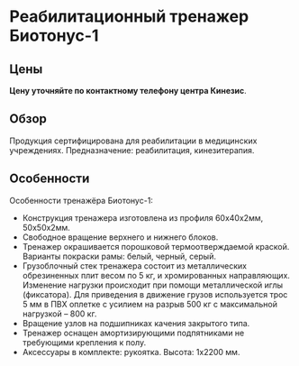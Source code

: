 # Реабилитационный тренажер Биотонус-1

## Цены

**Цену уточняйте по контактному телефону центра Кинезис**.

## Обзор

Продукция сертифицирована для реабилитации в медицинских учреждениях. Предназначение: реабилитация, кинезитерапия.

## Особенности

Особенности тренажёра Биотонус-1:

- Конструкция тренажера изготовлена из профиля 60х40х2мм, 50х50х2мм.
- Свободное вращение верхнего и нижнего блоков.
- Тренажер окрашивается порошковой термоотверждаемой краской. Варианты покраски рамы: белый, черный, серый.
- Грузоблочный стек тренажера состоит из металлических обрезиненных плит весом по 5 кг, и хромированных направляющих. Изменение нагрузки происходит при помощи металлической иглы (фиксатора). Для приведения в движение грузов используется трос 5 мм в ПВХ оплетке с усилием на разрыв 500 кг с максимальной нагрузкой – 800 кг.
- Вращение узлов на подшипниках качения закрытого типа.
- Тренажер оснащен амортизирующими подпятниками не требующими крепления к полу.
- Аксессуары в комплекте: рукоятка. Высота: 1х2200 мм.